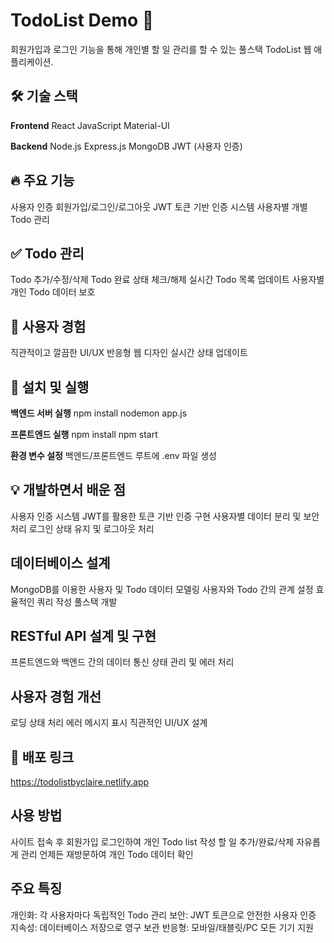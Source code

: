 # TodoList Demo 📝
회원가입과 로그인 기능을 통해 개인별 할 일 관리를 할 수 있는 풀스택 TodoList 웹 애플리케이션.


## 🛠 기술 스택
**Frontend**
React
JavaScript
Material-UI

**Backend**
Node.js
Express.js
MongoDB
JWT (사용자 인증)


## 🔥 주요 기능
사용자 인증
회원가입/로그인/로그아웃
JWT 토큰 기반 인증 시스템
사용자별 개별 Todo 관리


## ✅ Todo 관리
Todo 추가/수정/삭제
Todo 완료 상태 체크/해제
실시간 Todo 목록 업데이트
사용자별 개인 Todo 데이터 보호


## 🎨 사용자 경험
직관적이고 깔끔한 UI/UX
반응형 웹 디자인
실시간 상태 업데이트


## 🚀 설치 및 실행
**백엔드 서버 실행**
npm install
nodemon app.js

**프론트엔드 실행**
npm install
npm start

**환경 변수 설정**
백엔드/프론트엔드 루트에 .env 파일 생성

## 💡 개발하면서 배운 점
사용자 인증 시스템
JWT를 활용한 토큰 기반 인증 구현
사용자별 데이터 분리 및 보안 처리
로그인 상태 유지 및 로그아웃 처리

## 데이터베이스 설계
MongoDB를 이용한 사용자 및 Todo 데이터 모델링
사용자와 Todo 간의 관계 설정
효율적인 쿼리 작성
풀스택 개발

## RESTful API 설계 및 구현
프론트엔드와 백엔드 간의 데이터 통신
상태 관리 및 에러 처리

## 사용자 경험 개선
로딩 상태 처리
에러 메시지 표시
직관적인 UI/UX 설계

## 🔗 배포 링크
https://todolistbyclaire.netlify.app

## 사용 방법
사이트 접속 후 회원가입
로그인하여 개인 Todo list 작성
할 일 추가/완료/삭제 자유롭게 관리
언제든 재방문하여 개인 Todo 데이터 확인

## 주요 특징
개인화: 각 사용자마다 독립적인 Todo 관리
보안: JWT 토큰으로 안전한 사용자 인증
지속성: 데이터베이스 저장으로 영구 보관
반응형: 모바일/태블릿/PC 모든 기기 지원
